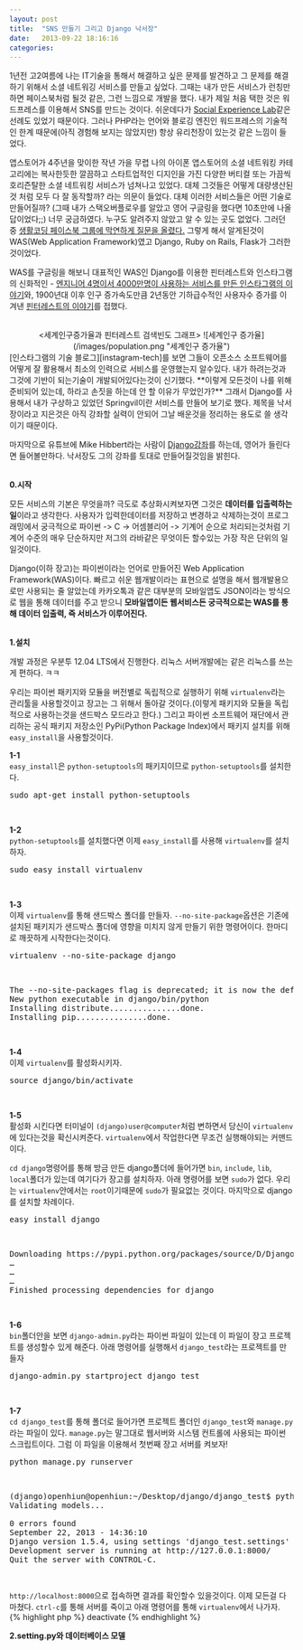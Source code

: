 ```yaml
---
layout: post
title:  "SNS 만들기 그리고 Django 낙서장"
date:   2013-09-22 18:16:16
categories:
---
```


1년전 고2여름에 나는 IT기술을 통해서 해결하고 싶은 문제를 발견하고 그 문제를 해결하기 위해서 소셜 네트워깅 서비스를 만들고 싶었다. 그때는 내가 만든 서비스가 런칭만하면 페이스북처럼 될것 같은, 그런 느낌으로 개발을 했다. 내가 제일 처음 택한 것은 워드프레스를 이용해서 SNS를 만드는 것이다. 쉬운데다가 [Social Experience Lab][sel]같은 선례도 있었기 때문이다. 그러나 PHP라는 언어와 블로깅 엔진인 워드프레스의 기술적인 한계 때문에(아직 경험해 보지는 않았지만) 항상 유리천장이 있는것 같은 느낌이 들었다. 

앱스토어가 4주년을 맞이한 작년 가을 무렵 나의 아이폰 앱스토어의 소셜 네트워킹 카테고리에는 복사한듯한 깔끔하고 스타트업적인 디지인을 가진 다양한 버티컬 또는 가끔씩 호리즌탈한 소셜 네트워킹 서비스가 넘쳐나고 있었다. 대체 그것들은 어떻게 대량생산된것 처럼 모두 다 잘 동작할까? 라는 의문이 들었다. 대체 이러한 서비스들은 어떤 기술로 만들어질까? (그때 내가 스택오버플로우를 알았고 영어 구글링을 했다면 10초만에 나올 답이었다;;) 너무 궁금하였다. 누구도 알려주지 않았고 알 수 있는 곳도 없었다. 그러던 중 [생활코딩 페이스북 그룹에 막연하게 질문을 올렸다.][codingeverybody] 그렇게 해서 알게된것이 WAS(Web Application Framework)였고 Django, Ruby on Rails, Flask가 그러한 것이었다.

WAS를 구글링을 해보니 대표적인 WAS인 Django를 이용한 핀터레스트와 인스타그램의 신화적인 - [엔지니어 4명이서 4000만명이 사용하는 서비스를 만든 인스타그램의 이야기][instagram]와, 1900년대 이후 인구 증가속도만큼 2년동안 기하급수적인 사용자수 증가를 이겨낸 [핀터레스트의 이야기][pinterest]를 접했다.<br /><br />
<center>
<세계인구증가율과 핀터레스트 검색빈도 그래프>
![세계인구 증가율](/images/population.png "세계인구 증가율")
<script type="text/javascript" src="//www.google.com/trends/embed.js?hl=en-US&q=pinterest&cmpt=q&content=1&cid=TIMESERIES_GRAPH_0&export=5&w=500&h=330"></script>
</center>
[인스타그램의  기술 블로그][instagram-tech]를 보면 그들이 오픈소스 소프트웨어를 어떻게 잘 활용해서 최소의 인력으로 서비스를 운영했는지 알수있다. 내가 하려는것과 그것에 기반이 되는기술이 개발되어있다는것이 신기했다. **이렇게 모든것이 나를 위해 준비되어 있는데, 하라고 손짓을 하는데 안 할 이유가 무었인가?** 그래서 Django를 사용해서 내가 구상하고 있었던 Springvil이란 서비스를 만들어 보기로 했다. 제목을 낙서장이라고 지은것은 아직 강좌할 실력이 안되어 그날 배운것을 정리하는 용도로 쓸 생각이기 때문이다.

마지막으로 유튜브에 Mike Hibbert라는 사람이 [Django강좌][mikehibbert]를 하는데, 영어가 들린다면 들어볼만하다. 낙서장도 그의 강좌를 토대로 만들어질것임을 밝힌다.<br /><br />

**0.시작**

모든 서비스의 기본은 무엇을까? 극도로 추상화시켜보자면 그것은 **데이터를 입출력하는 일**이라고 생각한다. 사용자가 입력한데이터를 저장하고 변경하고 삭제하는것이 프로그래밍에서 궁극적으로 파이썬 -> C -> 어셈블리어 -> 기계어 순으로 처리되는것처럼 기계어 수준의 매우 단순하지만 저그의 라바같은 무엇이든 할수있는 가장 작은 단위의 일 일것이다. 

Django(이하 장고)는 파이썬이라는 언어로 만들어진 Web Application Framework(WAS)이다. 빠르고 쉬운 웹개발이라는 표현으로 설명을 해서 웹개발용으로만 사용되는 줄 알았는데 카카오톡과 같은 대부분의 모바일앱도 JSON이라는 방식으로 웹을 통해 데이터를 주고 받으니 **모바일앱이든 웹서비스든 궁극적으로는 WAS를 통해 데이터 입출력, 즉 서비스가 이루어진다.**<br /><br />

**1.설치**

개발 과정은 우분투 12.04 LTS에서 진행한다. 리눅스 서버개발에는 같은 리눅스를 쓰는게 편하다. ㅋㅋ

우리는 파이썬 패키지와 모듈을 버전별로 독립적으로 실행하기 위해 `virtualenv`라는 관리툴을 사용할것이고 장고는 그 위해서 돌아갈 것이다.(이렇게 패키지와 모듈을 독립적으로 사용하는것을 샌드박스 모드라고 한다.) 그리고 파이썬 소프트웨어 재단에서 관리하는 공식 패키지 저장소인 PyPi(Python Package Index)에서 패키지 설치를 위해 `easy_install`을 사용할것이다. 

**1-1**<br />
`easy_install`은 `python-setuptools`의 패키지이므로 `python-setuptools`를 설치한다.
<pre>
sudo apt-get install python-setuptools
</pre><br />

**1-2**<br />
`python-setuptools`를 설치했다면 이제 `easy_install`를 사용해 `virtualenv`를 설치하자.

<pre>
sudo easy_install virtualenv
</pre><br />

**1-3**<br />
이제 `virtualenv`를 통해 샌드박스 폴더를 만들자.  `--no-site-package`옵션은 기존에 설치된 패키지가 샌드박스 폴더에 영향을 미치지 않게 만들기 위한 명령어이다. 한마디로 깨끗하게 시작한다는것이다.

<pre>
virtualenv --no-site-package django
</pre><br />
<pre>
The --no-site-packages flag is deprecated; it is now the default behavior.
New python executable in django/bin/python
Installing distribute...............done.
Installing pip...............done.
</pre><br />

**1-4**<br />
이제 `virtualenv`를 활성화시키자.

<pre>
source django/bin/activate
</pre><br />

**1-5**<br />
활성화 시킨다면 터미널이 `(django)user@computer`처럼 변하면서 당신이 `virtualenv`에 있다는것을 확신시켜준다. `virtualenv`에서 작업한다면 무조건 실행해야되는 커맨드이다.

`cd django`명령어를 통해 방금 만든 django폴더에 들어가면 `bin`, `include`, `lib`, `local`폴더가 있는데 여기다가 장고를 설치하자. 아래 명령어를 보면 `sudo`가 없다. 우리는 `virtualenv`안에서는 `root`이기때문에 `sudo`가 필요없는 것이다. 마지막으로 django를 설치할 차례이다.

<pre>
easy_install django
</pre><br />
<pre>
Downloading https://pypi.python.org/packages/source/D/Django/Django-1.5.4.tar.gz
…
…
…
Finished processing dependencies for django
</pre><br />

**1-6**<br />
`bin`폴더안을 보면 `django-admin.py`라는 파이썬 파일이 있는데 이 파일이 장고 프로젝트를 생성할수 있게 해준다. 아래 명령어를 실행해서 `django_test`라는 프로젝트를 만들자

<pre>
django-admin.py startproject django_test
</pre><br />

**1-7**<br />
`cd django_test`를 통해 폴더로 들어가면 프로젝트 폴더인 `django_test`와 `manage.py`라는 파일이 있다. `manage.py`는 말그대로 웹서버와 시스템 컨트롤에 사용되는 파이썬 스크립트이다. 그럼 이 파일을 이용해서 첫번째 장고 서버를 켜보자!

<pre>
python manage.py runserver
</pre><br /> 
<pre>
(django)openhiun@openhiun:~/Desktop/django/django_test$ python manage.py runserver
Validating models...

0 errors found
September 22, 2013 - 14:36:10
Django version 1.5.4, using settings 'django_test.settings'
Development server is running at http://127.0.0.1:8000/
Quit the server with CONTROL-C.
</pre><br />
 `http://localhost:8000`으로 접속하면 결과를 확인할수 있을것이다. 이제 모든걸 다 마쳤다. `ctrl-c`를 통해 서버를 죽이고 아래 명령어를 통해 `virtualenv`에서 나가자.<br />
{% highlight php %}
deactivate
{% endhighlight %}<br />

**2.setting.py와 데이터베이스 모델**




[sel]: http://www.socialexperiencelab.com
[codingeverybody]: https://www.facebook.com/groups/codingeverybody/permalink/576755052365035/
[instagram]:       http://charsyam.wordpress.com/2011/12/17/%EB%B0%9C-%EB%B2%88%EC%97%AD-%EC%88%98%EB%B0%B1%EB%8C%80%EC%9D%98-%EC%9E%A5%EB%B9%84%EC%99%80-%EC%88%98%EC%8B%AD%EA%B0%80%EC%A7%80%EC%9D%98-%EA%B8%B0%EC%88%A0-instagram%EC%9D%98-%ED%9E%98/
[pinterest]: http://blog.naver.com/parkjy76/30167859682
[instagram-tech]: http://instagram-engineering.tumblr.com/post/13649370142/what-powers-instagram-hundreds-of-instances-dozens-of
[mikehibbert]: http://www.youtube.com/channel/UCFW_fvwCoF44MGWk74U_rFg